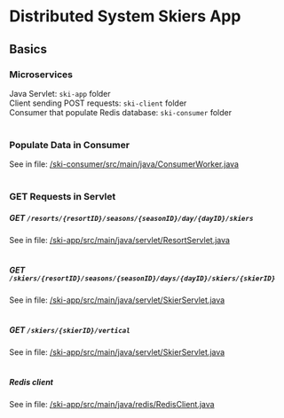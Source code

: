 # Distributed System Skiers App

## Basics
### Microservices
Java Servlet: `ski-app` folder <br>
Client sending POST requests: `ski-client` folder <br>
Consumer that populate Redis database: `ski-consumer` folder
<br/><br/>

### Populate Data in Consumer
See in file: [/ski-consumer/src/main/java/ConsumerWorker.java](https://github.com/mengqianshasha/distributed-system-skiers-app/blob/main/ski-consumer/src/main/java/ConsumerWorker.java)
<br/><br/>

### GET Requests in Servlet
##### GET `/resorts/{resortID}/seasons/{seasonID}/day/{dayID}/skiers`
See in file: [/ski-app/src/main/java/servlet/ResortServlet.java](https://github.com/mengqianshasha/distributed-system-skiers-app/blob/main/ski-app/src/main/java/servlet/ResortServlet.java)
<br/><br/>

##### GET `/skiers/{resortID}/seasons/{seasonID}/days/{dayID}/skiers/{skierID}`
See in file: [/ski-app/src/main/java/servlet/SkierServlet.java](https://github.com/mengqianshasha/distributed-system-skiers-app/blob/main/ski-app/src/main/java/servlet/SkierServlet.java)
<br/><br/>

##### GET `/skiers/{skierID}/vertical`
See in file: [/ski-app/src/main/java/servlet/SkierServlet.java](https://github.com/mengqianshasha/distributed-system-skiers-app/blob/main/ski-app/src/main/java/servlet/SkierServlet.java)
<br/><br/>

##### Redis client
See in file: [/ski-app/src/main/java/redis/RedisClient.java](https://github.com/mengqianshasha/distributed-system-skiers-app/blob/main/ski-app/src/main/java/redis/RedisClient.java)
